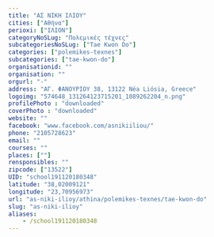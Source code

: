 ```yaml
---
title: "ΑΣ ΝΙΚΗ ΙΛΙΟΥ"
cities: ["Αθήνα"]
perioxi: ["ΙΛΙΟΝ"]
categoryNoSLug: "Πολεμικές τέχνες"
subcategoriesNoSLug: ["Tae Kwon Do"]
categories: ["polemikes-texnes"]
subcategories: ["tae-kwon-do"]
organisationid: ""
organisation: ""
orgurl: "-"
address: "ΑΓ. ΦΑΝΟΥΡΙΟΥ 38, 13122 Néa Liósia, Greece"
logoimg: "574648_131264123715201_1089262204_n.png"
profilePhoto : "downloaded"
coverPhoto : "downloaded"
website: ""
facebook: "www.facebook.com/asnikiiliou/"
phone: "2105728623"
email: ""
courses: ""
places: [""]
rensponsibles: ""
zipcode: ["13522"]
UID: "school191120180348"
latitude: "38,02009121"
longitude: "23,70956973"
url: "as-niki-ilioy/athina/polemikes-texnes/tae-kwon-do"
slug: "as-niki-ilioy"
aliases:
    - /school191120180348
---
```





